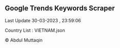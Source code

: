 

## Google Trends Keywords Scraper 
 
Last Update 30-03-2023 , 23:59:06

Country List :
VIETNAM.json



© Abdul Muttaqin 

